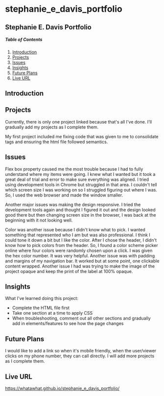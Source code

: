 # stephanie_e_davis_portfolio
## Stephanie E. Davis Portfolio
##### Table of Contents
1. [Introduction](#introduction)
2. [Projects](#projects)
3. [Issues](#issues)
4. [Insights](#insights)
5. [Future Plans](#future-plans)
6. [Live URL](#live-url)

## Introduction

## Projects
Currently, there is only one project linked because that's all I've done. I'll gradually add my projects as I complete them. 

My first project included me fixing code that was given to me to consolidate tags and ensuring the html file followed semantics. 

## Issues
Flex box property caused me the most trouble because I had to fully understand where my items were going. I knew what I wanted but it took a great deal of trial and error to make sure everything was aligned. I tried using development tools in Chrome but struggled in that area. I couldn't tell which screen size I was working on so I struggled figuring out where I was. So, I used the web browser and made the window smaller.

Another major issues was making the design responsive. I tried the development tools again and thought I figured it out and the design looked good there but then changing screen size in the browser, I was back at the beginning with it not looking well. 

Color was another issue because I didn't know what to pick. I wanted something that represented who I am but was also professional. I think I could tone it down a bit but I like the color. After I chose the header, I didn't know how to pick colors from the header. So, I found a color scheme picker online where four colors were randomly chosen upon a click. I was given the hex color number. It was very helpful. Another issue was with padding and margins of my navigation bar. It worked but at some point, one clickable content wrapped. Another issue I had was trying to make the image of the project opaque and keep the print of the label at 100% opaque. 

## Insights
What I've learned doing this project:
- Complete the HTML file first
- Take one section at a time to apply CSS
- When troubleshooting, comment out all other sections and gradually add in elements/features to see how the page changes

## Future Plans
I would like to add a link so when it's mobile friendly, when the user/viewer clicks on my phone number, they can call directly. I will add more projects as I complete them. 

## Live URL
https://whatawhat.github.io/stephanie_e_davis_portfolio/


